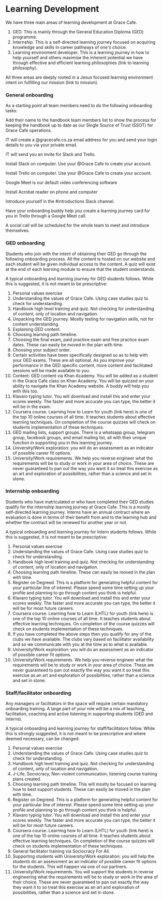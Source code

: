 # Learning Development

We have three main areas of learning development at Grace Cafe.

1. GED. This is mainly through the General Education Diploma (GED) programme.&#x20;
2. Internship. This is a self-directed learning journey focused on acquiring knowledge and skills in career pathways of one's choice.&#x20;
3. Learning environment developer. This is a learning journey in how to help yourself and others maximise the inherent potential we have through effective and efficient learning philosophies (link to learning philosophy).

All three areas are deeply rooted in a Jesus focused learning environment intent on fulfilling our mission (link to mission).

### General onboarding

As a starting point all team members need to do the following onboarding tasks:

Add their name to the handbook team members list to show the process for keeping the handbook up to date as our Single Source of Trust (SSOT) for Grace Cafe operations.

IT will create a @gracecafe.co.za email address for you and send your login details to you via your private email.

IT will send you an invite for Slack and Trello.

Install Slack on computer. Use your @Grace Cafe to create your account.

Install Trello on computer. Use your @Grace Cafe to create your account.

Google Meet is our default video conferencing software

Install Acrobat reader on phone and computer

Introduce yourself in the #introductions Slack channel.

Have your onboarding buddy help you create a learning journey card for you in Trello through a Google Meet call.

A social call will be scheduled for the whole team to meet and introduce themselves.

### GED onboarding

Students who join with the intent of obtaining their GED go through the following onboarding process. All the content is hosted on our website and each student will be given individual access to the content. A quiz will exist at the end of each learning module to ensure that the student understands.

A typical onboarding and learning journey for GED students follows. While this is suggested, it is not meant to be prescriptive:

1. Personal values exercise
2. Understanding the values of Grace Cafe. Using case studies quiz to check for understanding.
3. Handbook high level training and quiz. Not checking for understanding of content, only of location and navigation.
4. Unpacking the GED journey. Mostly testing for navigation skills, not for content understanding.
5. Explaining GED content.&#x20;
6. Choosing learning path timeline.
7. Choosing the final exam, paid practice exam and free practice exam dates. These can easily be moved in the plan with time.
8. Choosing your subject order.
9. Certain activities have been specifically designed so as to help with your GED exams. These are all optional. As you improve your performance in the GED specific content, more content and facilitated sessions will be made available to you.
10. Content: GED content via Khan Academy. You will be added as a student in the Grace Cafe class on Khan Academy. You will be quizzed on your ability to navigate the Khan Academy website. A buddy will help you with this too.
11. Klavaro typing tutor. You will download and install this and enter your scores weekly. The faster and more accurate you can type, the better it will be in the exam.
12. Coursera course. Learning how to Learn for youth (link here) is one of the top 10 online courses of all time. It teaches students about effective learning techniques. On completion of the course quizzes will check on students implementation of these techniques.
13. GED mailing lists, support groups. There is a whatsapp group, telegram group, facebook groups, and email mailing list, all with their unique function in supporting you in this learning journey.
14. University/Work exploration: you will do an assessment as an indicator of possible career fit options.
15. University/Work requirements. We help you reverse engineer what the requirements will be to study or work in your area of choice. These are never guaranteed to pan out the way you want it so treat this exercise as an art and exploration of possibilities, rather than a science and set in stone.

### Internship onboarding

Students who have matriculated or who have completed their GED studies qualify for the internship learning journey at Grace Cafe. This is a mostly self-directed learning journey. Interns have an annual contract where an evaluation is done in terms of their benefit from and to the learning hub and whether the contract will be renewed for another year or not.

A typical onboarding and learning journey for Intern students follows. While this is suggested, it is not meant to be prescriptive:

1. Personal values exercise
2. Understanding the values of Grace Cafe. Using case studies quiz to check for understanding.
3. Handbook high level training and quiz. Not checking for understanding of content, only of location and navigation.
4. Choosing learning path timeline. These can easily be moved in the plan with time.
5. Register on Degreed. This is a platform for generating helpful content for your particular line of interest. Please spend some time setting up your profile and planning to go through content you think is helpful.
6. Klavaro typing tutor. You will download and install this and enter your scores weekly. The faster and more accurate you can type, the better it will be for most future careers.
7. Coursera course. Learning how to Learn (LHTL) for youth (link here) is one of the top 10 online courses of all time. It teaches students about effective learning techniques. On completion of the course quizzes will check on students implementation of these techniques.
8. If you have completed the above steps then you qualify for any of the clubs we have available. The clubs vary based on facilitator availability and so we communicate with you at the time as to what is available.
9. University/Work exploration: you will do an assessment as an indicator of possible career fit options.
10. University/Work requirements. We help you reverse engineer what the requirements will be to study or work in your area of choice. These are never guaranteed to pan out exactly the way you want it so treat this exercise as an art and exploration of possibilities, rather than a science and set in stone.



### Staff/facilitator onboarding

Any managers or facilitators in the space will require certain mandatory onboarding training. A large part of your role will be a mix of teaching, facilitation, coaching and active listening in supporting students (GED and Interns).

A typical onboarding and learning journey for staff/facilitators follow. While this is strongly suggested, it is not meant to be prescriptive and where deemed necessary, can be changed:

1. Personal values exercise
2. Understanding the values of Grace Cafe. Using case studies quiz to check for understanding.
3. Handbook high level training and quiz. Not checking for understanding of content, only of location and navigation.
4. J-Life, Sociocracy, Non-violent communication, listening course training plans created.
5. Choosing learning path timeline. This will mostly be focused on learning how to best support students. These can easily be moved in the plan with time.
6. Register on Degreed. This is a platform for generating helpful content for your particular line of interest. Please spend some time setting up your profile and planning to go through content you think is helpful.
7. Klavaro typing tutor. You will download and install this and enter your scores weekly. The faster and more accurate you can type, the better it will be for most future careers.
8. Coursera course. Learning how to Learn (LHTL) for youth (link here) is one of the top 10 online courses of all time. It teaches students about effective learning techniques. On completion of the course quizzes will check on students implementation of these techniques.
9. General facilitator training via Sociocracy For All.
10. Supporting students with University/Work exploration: you will help the students do an assessment as an indicator of possible career fit options for the students. This will happen via one of our partners.
11. University/Work requirements. You will support the students in reverse engineering what the requirements will be to study or work in the area of their choice. These are never guaranteed to pan out exactly the way they want it to so treat this exercise as an art and exploration of possibilities, rather than a science and set in stone.

